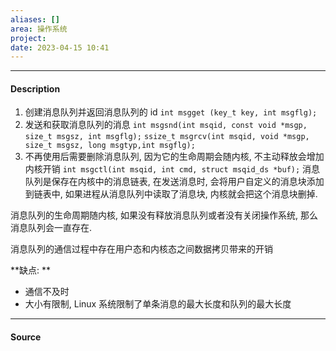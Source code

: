 ```yaml
---
aliases: []
area: 操作系统
project: 
date: 2023-04-15 10:41
---
```

---
#### Description
1. 创建消息队列并返回消息队列的 id
    `int msgget (key_t key, int msgflg);`
2. 发送和获取消息队列的消息
    `int msgsnd(int msqid, const void *msgp, size_t msgsz, int msgflg);`
    `ssize_t msgrcv(int msqid, void *msgp, size_t msgsz, long msgtyp,int msgflg);`
3. 不再使用后需要删除消息队列, 因为它的生命周期会随内核, 不主动释放会增加内核开销
    `int msgctl(int msqid, int cmd, struct msqid_ds *buf);`
消息队列是保存在内核中的消息链表, 在发送消息时, 会将用户自定义的消息块添加到链表中, 如果进程从消息队列中读取了消息块, 内核就会把这个消息块删掉.

消息队列的生命周期随内核, 如果没有释放消息队列或者没有关闭操作系统, 那么消息队列会一直存在. 

消息队列的通信过程中存在用户态和内核态之间数据拷贝带来的开销

**缺点: **
- 通信不及时
- 大小有限制, Linux 系统限制了单条消息的最大长度和队列的最大长度

---
#### Source
